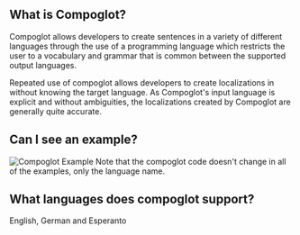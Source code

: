 ## What is Compoglot?
Compoglot allows developers to create sentences in a variety of different languages through the use of a programming language which restricts the user to a vocabulary and grammar that is common between the supported output languages.

Repeated use of compoglot allows developers to create localizations in without knowing the target language. As Compoglot's input language is explicit and without ambiguities, the localizations created by Compoglot are generally quite accurate.


## Can I see an example?
![Compoglot Example](http://i.imgur.com/ger2qzy.png)
Note that the compoglot code doesn't change in all of the examples, only the language name.


## What languages does compoglot support?
English, German and Esperanto

